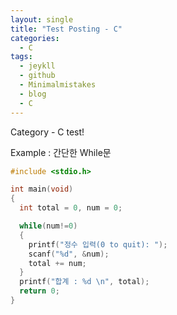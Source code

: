 ```yaml
---
layout: single
title: "Test Posting - C"
categories:
  - C
tags:
  - jeykll
  - github
  - Minimalmistakes
  - blog
  - C
---
```


Category - C test!

Example : 간단한 While문

```c
#include <stdio.h>

int main(void)
{
  int total = 0, num = 0;

  while(num!=0)
  {
    printf("정수 입력(0 to quit): ");
    scanf("%d", &num);
    total += num;
  }
  printf("합계 : %d \n", total);
  return 0;
}
```
